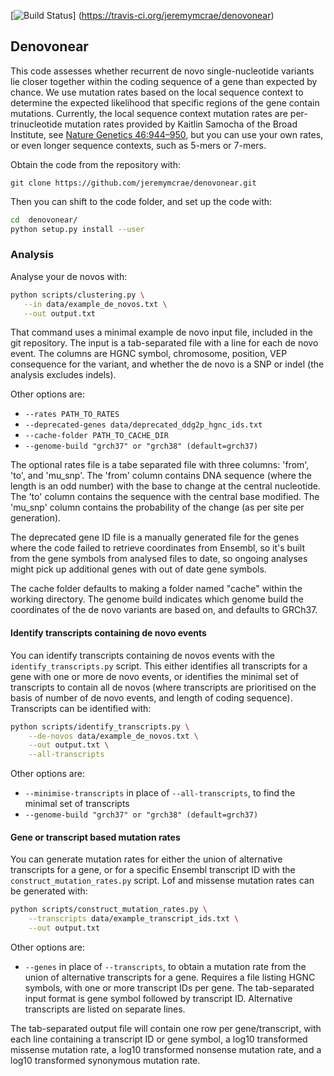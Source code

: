 [![Build Status](https://travis-ci.org/jeremymcrae/denovonear.svg?branch=master)]
(https://travis-ci.org/jeremymcrae/denovonear)

## Denovonear

This code assesses whether recurrent de novo single-nucleotide variants lie
closer together within the coding sequence of a gene than expected by chance.
We use mutation rates based on the local sequence context to determine the
expected likelihood that specific regions of the gene contain mutations.
Currently, the local sequence context mutation rates are per-trinucleotide
mutation rates provided by Kaitlin Samocha of the Broad Institute, see [Nature
Genetics 46:944–950](http://www.nature.com/ng/journal/v46/n9/full/ng.3050.html),
but you can use your own rates, or even longer sequence contexts, such as 5-mers
or 7-mers.

Obtain the code from the repository with:

`git clone https://github.com/jeremymcrae/denovonear.git`

Then you can shift to the code folder, and set up the code with:
```sh
cd  denovonear/
python setup.py install --user
```

### Analysis
Analyse your de novos with:
```sh
python scripts/clustering.py \
   --in data/example_de_novos.txt \
   --out output.txt
```

That command uses a minimal example de novo input file, included in the git
repository. The input is a tab-separated file with a line for each de novo
event. The columns are HGNC symbol, chromosome, position, VEP consequence for
the variant, and whether the de novo is a SNP or indel (the analysis excludes
indels).

Other options are:
 * `--rates PATH_TO_RATES`
 * `--deprecated-genes data/deprecated_ddg2p_hgnc_ids.txt`
 * `--cache-folder PATH_TO_CACHE_DIR`
 * `--genome-build "grch37" or "grch38" (default=grch37)`

The optional rates file is a tabe separated file with three columns: 'from',
'to', and 'mu_snp'. The 'from' column contains DNA sequence (where the length
is an odd number) with the base to change at the central nucleotide. The 'to'
column contains the sequence with the central base modified. The 'mu_snp' column
contains the probability of the change (as per site per generation). 

The deprecated gene ID file is a manually generated file for the genes where
the code failed to retrieve coordinates from Ensembl, so it's built from the
gene symbols from analysed files to date, so ongoing analyses might pick up
additional genes with out of date gene symbols.

The cache folder defaults to making a folder named "cache" within the working
directory. The genome build indicates which genome build the coordinates of the
de novo variants are based on, and defaults to GRCh37.

#### Identify transcripts containing de novo events
You can identify transcripts containing de novos events with the
`identify_transcripts.py` script. This either identifies all transcripts for a
gene with one or more de novo events, or identifies the minimal set of
transcripts to contain all de novos (where transcripts are prioritised on the
basis of number of de novo events, and length of coding sequence). Transcripts
can be identified with:
```sh
python scripts/identify_transcripts.py \
    --de-novos data/example_de_novos.txt \
    --out output.txt \
    --all-transcripts
```
Other options are:
 * `--minimise-transcripts` in place of `--all-transcripts`, to find the minimal
   set of transcripts
 * `--genome-build "grch37" or "grch38" (default=grch37)`

#### Gene or transcript based mutation rates
You can generate mutation rates for either the union of alternative transcripts
for a gene, or for a specific Ensembl transcript ID with the
`construct_mutation_rates.py` script. Lof and missense mutation rates can be
generated with:
```sh
python scripts/construct_mutation_rates.py \
    --transcripts data/example_transcript_ids.txt \
    --out output.txt
```
Other options are:
 * `--genes` in place of `--transcripts`, to obtain a mutation rate from the
   union of alternative transcripts for a gene. Requires a file listing HGNC
   symbols, with one or more transcript IDs per gene. The tab-separated input
   format is gene symbol followed by transcript ID. Alternative transcripts are
   listed on separate lines.

The tab-separated output file will contain one row per gene/transcript, with
each line containing a transcript ID or gene symbol, a log10 transformed
missense mutation rate, a log10 transformed nonsense mutation rate, and a log10
transformed synonymous mutation rate.
